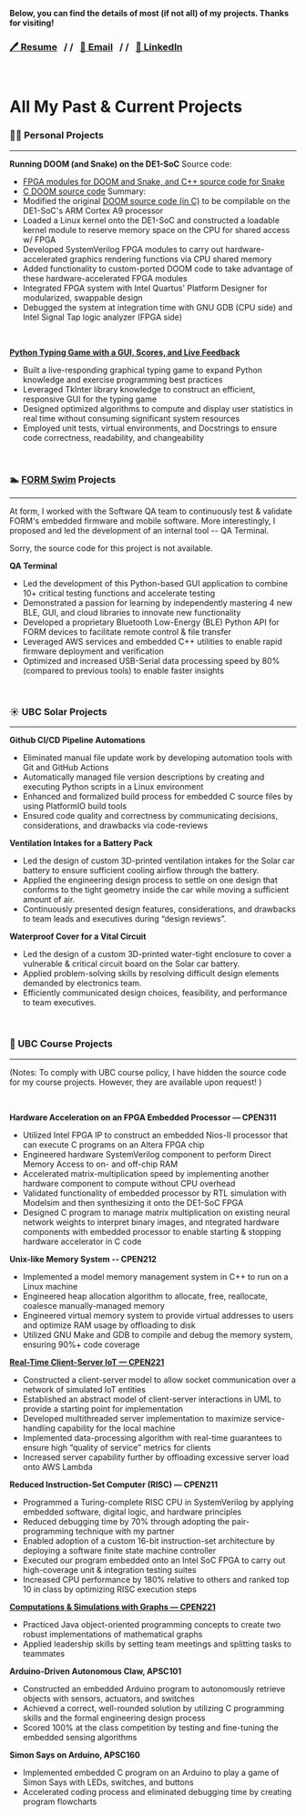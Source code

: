 **Below, you can find the details of most (if not all) of my projects. Thanks for visiting!**


### [🖊️ Resume](https://drive.google.com/file/d/1RpNukfM-BgrrIbv0eEy-YcHyU9EkrGKZ/view?usp=drive_link)&nbsp;&nbsp;&nbsp;/&nbsp;/&nbsp;&nbsp;&nbsp;[📩 Email](mailto:michaellin0902@gmail.com)&nbsp;&nbsp;&nbsp;/&nbsp;/&nbsp;&nbsp;&nbsp;[📘 LinkedIn](https://www.linkedin.com/in/lisong-michael-lin/)


&nbsp;


# All My Past & Current Projects


### 👨‍💻 Personal Projects
---


**Running DOOM (and Snake) on the DE1-SoC**
Source code: 
- [FPGA modules for DOOM and Snake, and C++ source code for Snake](https://github.com/m1chellelinn/de1_system)
- [C DOOM source code](https://github.com/m1chellelinn/de1_doom)
Summary:
- Modified the original [DOOM source code (in C)](https://github.com/id-Software/DOOM) to be compilable on the DE1-SoC's ARM Cortex A9 processor
- Loaded a Linux kernel onto the DE1-SoC and constructed a loadable kernel module to reserve memory space on the CPU for shared access w/ FPGA
- Developed SystemVerilog FPGA modules to carry out hardware-accelerated graphics rendering functions via CPU shared memory
- Added functionality to custom-ported DOOM code to take advantage of these hardware-accelerated FPGA modules
- Integrated FPGA system with Intel Quartus' Platform Designer for modularized, swappable design
- Debugged the system at integration time with GNU GDB (CPU side) and Intel Signal Tap logic analyzer (FPGA side)

&nbsp;

**[Python Typing Game with a GUI, Scores, and Live Feedback](https://github.com/m1chellelinn/typing-game)**
- Built a live-responding graphical typing game to expand Python knowledge and exercise programming best practices
- Leveraged TkInter library knowledge to construct an efficient, responsive GUI for the typing game 
- Designed optimized algorithms to compute and display user statistics in real time without consuming significant system resources
- Employed unit tests, virtual environments, and Docstrings to ensure code correctness, readability, and changeability

&nbsp;


### 🏊 [FORM Swim](https://www.formswim.com/) Projects
---

At form, I worked with the Software QA team to continuously test & validate FORM's embedded firmware and mobile software. 
More interestingly, I proposed and led the development of an internal tool -- QA Terminal.

Sorry, the source code for this project is not available. 

**QA Terminal**
- Led the development of this Python-based GUI application to combine 10+ critical testing functions and accelerate testing
- Demonstrated a passion for learning by independently mastering 4 new BLE, GUI, and cloud libraries to innovate new functionality
- Developed a proprietary Bluetooth Low-Energy (BLE) Python API for FORM devices to facilitate remote control & file transfer 
- Leveraged AWS services and embedded C++ utilities to enable rapid firmware deployment and verification
- Optimized and increased USB-Serial data processing speed by 80% (compared to previous tools) to enable faster insights 

&nbsp;

### ☀️ UBC Solar Projects

---

**Github CI/CD Pipeline Automations** 
- Eliminated manual file update work by developing automation tools with Git and GitHub Actions
- Automatically managed file version descriptions by creating and executing Python scripts in a Linux environment
- Enhanced and formalized build process for embedded C source files by using PlatformIO build tools  
- Ensured code quality and correctness by communicating decisions, considerations, and drawbacks via code-reviews 

**Ventilation Intakes for a Battery Pack**

- Led the design of custom 3D-printed ventilation intakes for the Solar car battery to ensure sufficient cooling airflow through the battery.
- Applied the engineering design process to settle on one design that conforms to the tight geometry inside the car while moving a sufficient amount of air.
- Continuously presented design features, considerations, and drawbacks to team leads and executives during “design reviews”.

**Waterproof Cover for a Vital Circuit**

- Led the design of a custom 3D-printed water-tight enclosure to cover a vulnerable & critical circuit board on the Solar car battery.
- Applied problem-solving skills by resolving difficult design elements demanded by electronics team.
- Efficiently communicated design choices, feasibility, and performance to team executives.



&nbsp;

### 🏫 UBC Course Projects

---
(Notes: To comply with UBC course policy, I have hidden the source code for my course projects. However, they are available upon request! )

&nbsp;

**Hardware Acceleration on an FPGA Embedded Processor — CPEN311**
- Utilized Intel FPGA IP to construct an embedded Nios-II processor that can execute C programs on an Altera FPGA chip
- Engineered hardware SystemVerilog component to perform Direct Memory Access to on- and off-chip RAM 
- Accelerated matrix-multiplication speed by implementing another hardware component to compute without CPU overhead
- Validated functionality of embedded processor by RTL simulation with Modelsim and then synthesizing it onto the DE1-SoC FPGA
- Designed C program to manage matrix multiplication on existing neural network weights to interpret binary images, and ntegrated hardware components with embedded processor to enable starting & stopping hardware accelerator in C code 
 
**Unix-like Memory System -- CPEN212**
- Implemented a model memory management system in C++ to run on a Linux machine 
- Engineered heap allocation algorithm to allocate, free, reallocate, coalesce manually-managed memory
- Engineered virtual memory system to provide virtual addresses to users and optimize RAM usage by offloading to disk
- Utilized GNU Make and GDB to compile and debug the memory system, ensuring 90%+ code coverage 

[**Real-Time Client-Server IoT — CPEN221**](https://cpen221ubc.notion.site/MP3-IoT-Data-Analytics-f2b1469b01984c2aa9b7dd673dc6b74f)
- Constructed a client-server model to allow socket communication over a network of simulated IoT entities 
- Established an abstract model of client-server interactions in UML to provide a starting point for implementation 
- Developed multithreaded server implementation to maximize service-handling capability for the local machine
- Implemented data-processing algorithm with real-time guarantees to ensure high “quality of service” metrics for clients 
- Increased server capability further by offloading excessive server load onto AWS Lambda


**Reduced Instruction-Set Computer (RISC) — CPEN211**

- Programmed a Turing-complete RISC CPU in SystemVerilog by applying embedded software, digital logic, and hardware principles
- Reduced debugging time by 70% through adopting the pair-programming technique with my partner
- Enabled adoption of a custom 16-bit instruction-set architecture by deploying a software finite state machine controller
- Executed our program embedded onto an Intel SoC FPGA to carry out high-coverage unit & integration testing suites
- Increased CPU performance by 180% relative to others and ranked top 10 in class by optimizing RISC execution steps


[**Computations & Simulations with Graphs — CPEN221**](https://cpen221ubc.notion.site/MP2-Graphs-Sea-Levels-Mind-Boggles-85789d5808aa4ebf8ab1f30e88059a1a)
- Practiced Java object-oriented programming concepts to create two robust implementations of mathematical graphs
- Applied leadership skills by setting team meetings and splitting tasks to teammates

**Arduino-Driven Autonomous Claw, APSC101**
- Constructed an embedded Arduino program to autonomously retrieve objects with sensors, actuators, and switches 
- Achieved a correct, well-rounded solution by utilizing C programming skills and the formal engineering design process 
- Scored 100% at the class competition by testing and fine-tuning the embedded sensing algorithms 

**Simon Says on Arduino, APSC160**
- Implemented embedded C program on an Arduino to play a game of Simon Says with LEDs, switches, and buttons
- Accelerated coding process and eliminated debugging time by creating program flowcharts 

